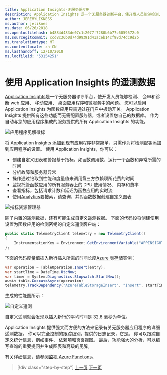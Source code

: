 ```yaml
---
title: Application Insights-无服务器应用
description: Application Insights 是一个无服务器诊断平台，使开发人员能够检测、 会审和诊断 web 应用、 移动应用、 桌面应用程序和微服务中的问题。
author: JEREMYLIKNESS
ms.author: jeliknes
ms.date: 06/26/2018
ms.openlocfilehash: b4884d483de07c1c2077f7280b6b77c6059572c0
ms.sourcegitcommit: ccd8c36b0d74d99291d41aceb14cf98d74dc9d2b
ms.translationtype: MT
ms.contentlocale: zh-CN
ms.lasthandoff: 12/10/2018
ms.locfileid: "53154251"
---
```

# <a name="telemetry-with-application-insights"></a>使用 Application Insights 的遥测数据

[Application Insights](https://docs.microsoft.com/azure/application-insights)是一个无服务器诊断平台，使开发人员能够检测、 会审和诊断 web 应用、 移动应用、 桌面应用程序和微服务中的问题。 您可以启用 Application Insights 为函数应用只需通过在门户中扳动开关。 Application Insights 提供所有这些功能而无需配置服务器，或者设置您自己的数据库。 作为自动与您的应用程序集成的服务提供的所有 Application Insights 的功能。

![应用程序见解徽标](./media/application-insights-logo.png)

将 Application Insights 添加到现有应用程序非常简单，只需作为将检测密钥添加到应用程序的设置。 使用 Application Insights，你可以：

* 创建自定义图表和警报基于指标，如函数调用数，运行一个函数和异常所需的时间
* 分析故障和服务器异常
* 操作通过钻取到性能和度量值来调用第三方依赖项所花费的时间
* 监视托管函数应用的所有服务器上的 CPU 使用情况、 内存和费率
* 查看指标，包括请求计数和延迟为函数应用的实时流
* 使用[Analytics](https://docs.microsoft.com/azure/application-insights/app-insights-analytics)要搜索，请查询，并对函数数据创建自定义图表

![指标资源管理器](./media/metrics-explorer.png)

除了内置的遥测数据，还有可能生成自定义遥测数据。 下面的代码段将创建使用设置为函数应用的检测密钥的自定义遥测客户端：

```csharp
public static TelemetryClient telemetry = new TelemetryClient()
{
    InstrumentationKey = Environment.GetEnvironmentVariable("APPINSIGHTS_INSTRUMENTATIONKEY")
};
```

下面的代码度量值插入新行插入所需的时间长度[Azure 表存储](https://docs.microsoft.com/azure/cosmos-db/table-storage-overview)实例：

```csharp
var operation = TableOperation.Insert(entry);
var startTime = DateTime.UtcNow;
var timer = System.Diagnostics.Stopwatch.StartNew();
await table.ExecuteAsync(operation);
telemetry.TrackDependency("AzureTableStorageInsert", "Insert", startTime, timer.Elapsed, true);
```

生成的性能图所示：

![自定义遥测](./media/custom-telemetry.png)

自定义遥测就会发现以插入新行的平均时间是 32.6 毫秒为单位。

Application Insights 提供强大而方便的方法来记录有关无服务器应用程序的详细遥测数据。 你可以完全控制的跟踪级别，提供的日志记录，它是。 你可以跟踪自定义统计信息，例如事件、 依赖项和页面视图。 最后，功能强大的分析，可以编写查询的重要提问并生成图表和高级的见解。

有关详细信息，请参阅[监视 Azure Functions](https://docs.microsoft.com/azure/azure-functions/functions-monitoring)。

>[!div class="step-by-step"]
>[上一页](azure-functions.md)
>[下一页](logic-apps.md)